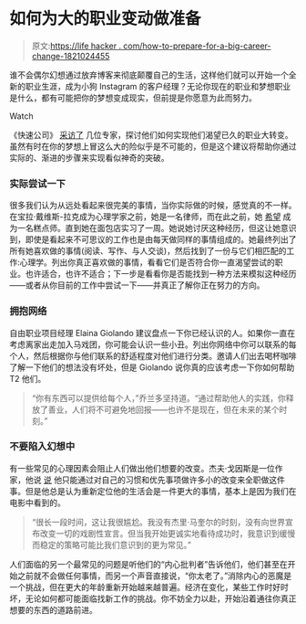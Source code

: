 # 如何为大的职业变动做准备

> 原文:[https://life hacker . com/how-to-prepare-for-a-big-career-change-1821024455](https://lifehacker.com/how-to-prepare-for-a-big-career-change-1821024455)

谁不会偶尔幻想通过放弃博客来彻底颠覆自己的生活，这样他们就可以开始一个全新的职业生涯，成为小狗 Instagram 的客户经理？无论你现在的职业和梦想职业是什么，都有可能把你的梦想变成现实，但前提是你愿意为此而努力。

Watch

《快速公司》 [采访了](https://www.fastcompany.com/40499548/what-career-changers-wish-they-knew-before-making-the-switch) 几位专家，探讨他们如何实现他们渴望已久的职业大转变。虽然有时在你的梦想上冒这么大的险似乎是不可能的，但是这个建议将帮助你通过实际的、渐进的步骤来实现看似神奇的突破。

### 实际尝试一下

很多我们认为从远处看起来很完美的事情，当你实际做的时候，感觉真的不一样。在宝拉·戴维斯-拉克成为心理学家之前，她是一名律师，而在此之前，她 [希望](https://www.fastcompany.com/40481175/i-used-design-thinking-to-reinvent-my-career-heres-why-it-worked) 成为一名糕点师。直到她在面包店实习了一周。她说她讨厌这种经历，但这让她意识到，即使是看起来不可思议的工作也是由每天做同样的事情组成的。她最终列出了所有她喜欢做的事情(阅读、写作、与人交谈)，然后找到了一份与它们相匹配的工作:心理学。列出你真正喜欢做的事情，看看它们是否符合你一直渴望尝试的职业。也许适合，也许不适合；下一步是看看你是否能找到一种方法来模拟这种经历——或者从你目前的工作中尝试一下——并真正了解你正在努力的方向。

### **拥抱网络**

自由职业项目经理 Elaina Giolando 建议盘点一下你已经认识的人。如果你一直在考虑离家出走加入马戏团，你可能会认识一些小丑。列出你网络中你可以联系的每个人，然后根据你与他们联系的舒适程度对他们进行分类。邀请人们出去喝杯咖啡了解一下他们的想法没有坏处，但是 Giolando 说你真的应该考虑一下你如何帮助 T2 他们。

> “你有东西可以提供给每个人，”乔兰多坚持道。“通过帮助他人的实践，你释放了善业，人们将不可避免地回报——也许不是现在，但在未来的某个时刻。”

### 不要陷入幻想中

有一些常见的心理因素会阻止人们做出他们想要的改变。杰夫·戈因斯是一位作家，他说 [说](https://www.fastcompany.com/3056114/why-making-a-career-leap-might-be-a-bad-strategy) 他只能通过对自己的习惯和优先事项做许多小的改变来全职做这件事。但是他总是认为重新定位他的生活会是一件更大的事情，基本上是因为我们在电影中看到的。

> “很长一段时间，这让我很尴尬。我没有杰里·马奎尔的时刻，没有向世界宣布改变一切的戏剧性宣言。但当我开始更诚实地看待成功时，我意识到缓慢而稳定的策略可能比我们意识到的更为常见。”

人们面临的另一个最常见的问题是听他们的“内心批判者”告诉他们，他们甚至在开始之前就不会做任何事情，而另一个声音直接说，“你太老了。”消除内心的恶魔是一个挑战，但在更大的年龄重新开始越来越普遍。经济在变化，某些工作时好时坏，无论如何都可能面临找新工作的挑战。你不妨全力以赴，开始沿着通往你真正想要的东西的道路前进。